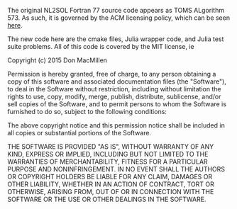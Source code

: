 The original NL2SOL Fortran 77 source code appears as TOMS ALgorithm 573.
As such, it is governed by the ACM licensing policy, which can be seen
[here](http://www.acm.org/publications/policies/softwarecrnotice).

The new code here are the cmake files, Julia wrapper code, and Julia
test suite problems.  All of this code is covered by the MIT license, ie

Copyright (c) 2015 Don MacMillen

Permission is hereby granted, free of charge, to any person obtaining a copy
of this software and associated documentation files (the "Software"), to deal
in the Software without restriction, including without limitation the rights
to use, copy, modify, merge, publish, distribute, sublicense, and/or sell
copies of the Software, and to permit persons to whom the Software is
furnished to do so, subject to the following conditions:

The above copyright notice and this permission notice shall be included in
all copies or substantial portions of the Software.

THE SOFTWARE IS PROVIDED "AS IS", WITHOUT WARRANTY OF ANY KIND,
EXPRESS OR IMPLIED, INCLUDING BUT NOT LIMITED TO THE WARRANTIES OF
MERCHANTABILITY, FITNESS FOR A PARTICULAR PURPOSE AND
NONINFRINGEMENT. IN NO EVENT SHALL THE AUTHORS OR COPYRIGHT HOLDERS BE
LIABLE FOR ANY CLAIM, DAMAGES OR OTHER LIABILITY, WHETHER IN AN ACTION
OF CONTRACT, TORT OR OTHERWISE, ARISING FROM, OUT OF OR IN CONNECTION
WITH THE SOFTWARE OR THE USE OR OTHER DEALINGS IN THE SOFTWARE.
